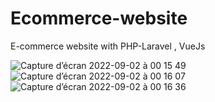 # Ecommerce-website
E-commerce website with PHP-Laravel , VueJs


![Capture d’écran 2022-09-02 à 00 15 49](https://user-images.githubusercontent.com/111466376/188022395-bb4c3f4f-d2b5-4b34-a6d4-fe32badda781.png)
![Capture d’écran 2022-09-02 à 00 16 07](https://user-images.githubusercontent.com/111466376/188022398-7145b02a-8627-4e16-8bdd-b812a52b8855.png)
![Capture d’écran 2022-09-02 à 00 16 36](https://user-images.githubusercontent.com/111466376/188022400-1945c4f8-bf2b-45a9-8b9e-029fbb5e9d98.png)
